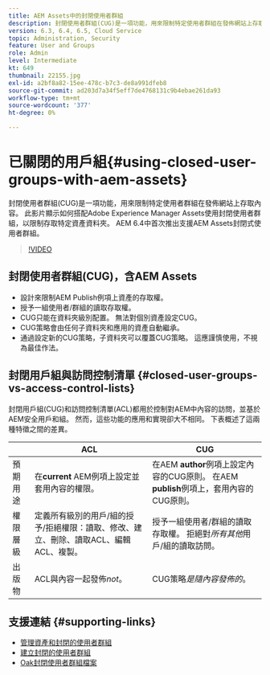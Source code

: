```yaml
---
title: AEM Assets中的封閉使用者群組
description: 封閉使用者群組(CUG)是一項功能，用來限制特定使用者群組在發佈網站上存取內容。 此影片顯示如何搭配Adobe Experience Manager Assets使用封閉使用者群組，以限制存取特定資產資料夾。
version: 6.3, 6.4, 6.5, Cloud Service
topic: Administration, Security
feature: User and Groups
role: Admin
level: Intermediate
kt: 649
thumbnail: 22155.jpg
exl-id: a2bf8a82-15ee-478c-b7c3-de8a991dfeb8
source-git-commit: ad203d7a34f5eff7de4768131c9b4ebae261da93
workflow-type: tm+mt
source-wordcount: '377'
ht-degree: 0%

---
```


# 已關閉的用戶組{#using-closed-user-groups-with-aem-assets}

封閉使用者群組(CUG)是一項功能，用來限制特定使用者群組在發佈網站上存取內容。 此影片顯示如何搭配Adobe Experience Manager Assets使用封閉使用者群組，以限制存取特定資產資料夾。 AEM 6.4中首次推出支援AEM Assets封閉式使用者群組。

>[!VIDEO](https://video.tv.adobe.com/v/22155?quality=12&learn=on)

## 封閉使用者群組(CUG)，含AEM Assets

* 設計來限制AEM Publish例項上資產的存取權。
* 授予一組使用者/群組的讀取存取權。
* CUG只能在資料夾級別配置。 無法對個別資產設定CUG。
* CUG策略會由任何子資料夾和應用的資產自動繼承。
* 通過設定新的CUG策略，子資料夾可以覆蓋CUG策略。 這應謹慎使用，不視為最佳作法。

## 封閉用戶組與訪問控制清單 {#closed-user-groups-vs-access-control-lists}

封閉用戶組(CUG)和訪問控制清單(ACL)都用於控制對AEM中內容的訪問，並基於AEM安全用戶和組。 然而，這些功能的應用和實現卻大不相同。 下表概述了這兩種特徵之間的差異。

|  | ACL | CUG |
| ----------------- | -------------------------------------------------------------------------------------------------------------------------------- | ----------------------------------------------------------------------------------------------------------------------------- |
| 預期用途 | 在&#x200B;**current** AEM例項上設定並套用內容的權限。 | 在AEM **author**&#x200B;例項上設定內容的CUG原則。 在AEM **publish**&#x200B;例項上，套用內容的CUG原則。 |
| 權限層級 | 定義所有級別的用戶/組的授予/拒絕權限：讀取、修改、建立、刪除、讀取ACL、編輯ACL、複製。 | 授予一組使用者/群組的讀取存取權。 拒絕對&#x200B;*所有其他*&#x200B;用戶/組的讀取訪問。 |
| 出版物 | ACL與內容一起發佈&#x200B;*not*。 | CUG策略&#x200B;*是隨內容發佈的*。 |

## 支援連結 {#supporting-links}

* [管理資產和封閉的使用者群組](https://experienceleague.adobe.com/docs/experience-manager-65/assets/managing/manage-assets.html?lang=en#closed-user-group)
* [建立封閉的使用者群組](https://experienceleague.adobe.com/docs/experience-manager-65/administering/security/cug.html)
* [Oak封閉使用者群組檔案](https://jackrabbit.apache.org/oak/docs/security/authorization/cug.html)
